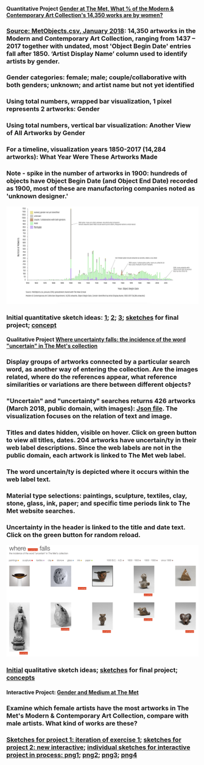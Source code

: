 #### Quantitative Project [Gender at The Met, What % of the Modern & Contemporary Art Collection's 14,350 works are by women?](https://churc.github.io/MajorStudio1/MetProjects/gender) 
   
   
### [Source: MetObjects.csv, January 2018](https://github.com/churc/MajorStudio1/tree/master/MetProjects/gender/assets): 14,350 artworks in the Modern and Contemporary Art Collection, ranging from 1437 – 2017 together with undated, most 'Object Begin Date' entries fall after 1850. ‘Artist Display Name’ column used to identify artists by gender. 
### Gender categories: female; male; couple/collaborative with both genders; unknown; and artist name but not yet identified 

### Using total numbers, wrapped bar visualization, 1 pixel represents 2 artworks: Gender  
### Using total numbers, vertical bar visualization: Another View of All Artworks by Gender
### For a timeline, visualization years 1850-2017 (14,284 artworks):  What Year Were These Artworks Made

### Note - spike in the number of artworks in 1900: hundreds of objects have Object Begin Date (and Object End Date) recorded as 1900, most of these are manufactoring companies noted as 'unknown designer.'














![by Year](MetProjects/gender/assets/gender_timelineChart.png)










### Initial quantitative sketch ideas: [1](https://github.com/churc/MajorStudio1/blob/master/MetProjects/project1_gender.jpg); [2](https://github.com/churc/MajorStudio1/blob/master/MetProjects/project2_uncertainty.jpg); [3](https://github.com/churc/MajorStudio1/blob/master/MetProjects/project3_donations.jpg); [sketches](https://github.com/churc/MajorStudio1/blob/master/MetProjects/MetProjects_churchouse.pdf) for final project; [concept](https://github.com/churc/MajorStudio1/blob/master/MetProjects/MetProject_process_description.pdf)





#### Qualitative Project [Where uncertainty falls: the incidence of the word "uncertain" in The Met's collection](https://churc.github.io/MajorStudio1/MetProjectsQual/uncertainty)

### Display groups of artworks connected by a particular search word, as another way of entering the collection. Are the images related, where do the references appear, what reference similarities or variations are there between different objects?  

### "Uncertain" and "uncertainty" searches returns 426 artworks (March 2018, public domain, with images): [Json file](https://github.com/churc/MajorStudio1/tree/master/MetProjectsQual/uncertainty/assets). The visualization focuses on the relation of text and image. 
### Titles and dates hidden, visible on hover. Click on green button to view all titles, dates. 204 artworks have uncertain/ty in their web label descriptions. Since the web labels are not in the public domain, each artwork is linked to The Met web label. 
### The word uncertain/ty is depicted where it occurs within the web label text.
### Material type selections: paintings, sculpture, textiles, clay, stone, glass, ink, paper; and specific time periods link to The Met website searches.
### Uncertainty in the header is linked to the title and date text. Click on the green button for random reload.






![where uncertainty falls](MetProjectsQual/uncertainty/assets/qual_uncertain.png)



### [Initial](https://github.com/churc/MajorStudio1/blob/master/MetProjectsQual/MetQual_churchouse.pdf) qualitative sketch ideas; [sketches](https://github.com/churc/MajorStudio1/blob/master/MetProjectsQual/MetQual_uncertainty_churchouse.pdf) for final project; [concepts](https://github.com/churc/MajorStudio1/blob/master/MetProjectsQual/MetQualConcepts2_clarechurchouse.pdf)



#### Interactive Project: [Gender and Medium at The Met](https://churc.github.io/MajorStudio1/Interactive/genderObj/index.html)

### Examine which female artists have the most artworks in The Met's Modern & Contemporary Art Collection, compare with male artists. What kind of works are these?
### [Sketches for project 1: iteration of exercise 1](https://github.com/churc/MajorStudio1/blob/master/Interactive/quant3_churchouse_project1.pdf); [sketches for project 2: new interactive](https://github.com/churc/MajorStudio1/blob/master/Interactive/quant2_churchouse_project2.pdf); [individual sketches for interactive project in process: png1](https://github.com/churc/MajorStudio1/blob/master/Interactive/quant5_churchouse-13.png); [png2](https://github.com/churc/MajorStudio1/blob/master/Interactive/quant5_churchouse-14.png); [png3](https://github.com/churc/MajorStudio1/blob/master/Interactive/quant5_churchouse-15.png); [png4](https://github.com/churc/MajorStudio1/blob/master/Interactive/quant5_churchouse-16.png)
